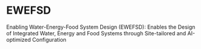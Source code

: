 # EWEFSD
Enabling Water-Energy-Food System Design (EWEFSD): Enables the Design of Integrated Water, Energy and Food Systems through Site-tailored and AI-optimized Configuration
